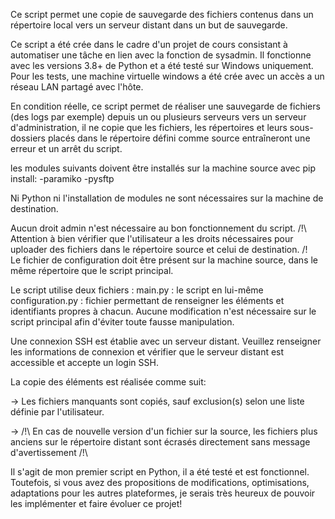 Ce script permet une copie de sauvegarde des fichiers contenus dans un répertoire local vers un serveur distant dans un but de sauvegarde.

Ce script a été crée dans le cadre d'un projet de cours consistant à automatiser une tâche en lien avec la fonction de sysadmin. 
Il fonctionne avec les versions 3.8+ de Python et a été testé sur Windows uniquement. 
Pour les tests, une machine virtuelle windows a été crée avec un accès a un réseau LAN partagé avec l'hôte.

En condition réelle, ce script permet de réaliser une sauvegarde de fichiers (des logs par exemple) depuis un ou plusieurs serveurs vers un serveur d'administration, 
il ne copie que les fichiers, les répertoires et leurs sous-dossiers placés dans le répertoire défini comme source entraîneront une erreur et un arrêt du script.

les modules suivants doivent être installés sur la machine source avec pip install:
-paramiko
-pysftp

Ni Python ni l'installation de modules ne sont nécessaires sur la machine de destination.

Aucun droit admin n'est nécessaire au bon fonctionnement du script. 
/!\ Attention à bien vérifier que l'utilisateur a les droits nécessaires pour uploader des fichiers dans le répertoire source et celui de destination. /!\
Le fichier de configuration doit être présent sur la machine source, dans le même répertoire que le script principal.

Le script utilise deux fichiers :
main.py : le script en lui-même
configuration.py : fichier permettant de renseigner les éléments et identifiants propres à chacun.
Aucune modification n'est nécessaire sur le script principal afin d'éviter toute fausse manipulation.

Une connexion SSH est établie avec un serveur distant. Veuillez renseigner les informations de connexion et vérifier que le serveur distant est accessible et accepte un login SSH.

La copie des éléments est réalisée comme suit:

-> Les fichiers manquants sont copiés, sauf exclusion(s) selon une liste définie par l'utilisateur.

-> /!\ En cas de nouvelle version d'un fichier sur la source, les fichiers plus anciens sur le répertoire distant sont écrasés directement sans message d'avertissement /!\

Il s'agit de mon premier script en Python, il a été testé et est fonctionnel. Toutefois, si vous avez des propositions de modifications, optimisations, adaptations pour les autres plateformes, je serais très heureux de pouvoir les implémenter et faire évoluer ce projet!
